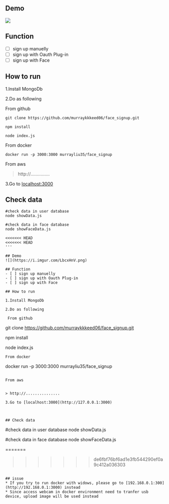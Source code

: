 
## Demo
![](https://i.imgur.com/LbcxHnV.png)

## Function
- [ ] sign up manuelly
- [ ] sign up with Oauth Plug-in
- [ ] sign up with Face

## How to run

1.Install MongoDb 

2.Do as following

 From github
```
git clone https://github.com/murraykkkeed06/face_signup.git

npm install

node index.js

```
From docker
```
docker run -p 3000:3000 murrayliu35/face_signup

```

From aws


> http://...............

3.Go to [localhost:3000](http://127.0.0.1:3000)



## Check data

```
#check data in user database
node showData.js

#check data in face database
node showFaceData.js

<<<<<<< HEAD
<<<<<<< HEAD
'''

## Demo
![](https://i.imgur.com/LbcxHnV.png)

## Function
- [ ] sign up manuelly
- [ ] sign up with Oauth Plug-in
- [ ] sign up with Face

## How to run

1.Install MongoDb 

2.Do as following

 From github
```
git clone https://github.com/murraykkkeed06/face_signup.git

npm install

node index.js

```
From docker
```
docker run -p 3000:3000 murrayliu35/face_signup

```

From aws


> http://...............

3.Go to [localhost:3000](http://127.0.0.1:3000)



## Check data

```
#check data in user database
node showData.js

#check data in face database
node showFaceData.js

=======
>>>>>>> de6fbf76bf6ad1e3fb544290ef0a9c412a036303
```

## issue
* If you try to run docker with widows, please go to [192.168.0.1:300](http://192.168.0.1:3000) instead
* Since access webcam in docker environment need to tranfer usb device, upload image will be used instead 
